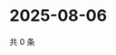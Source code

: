 # 2025-08-06

共 0 条

<!-- BEGIN ZHIHUQUESTIONS -->
<!-- 最后更新时间 Wed Aug 06 2025 03:15:42 GMT+0800 (China Standard Time) -->

<!-- END ZHIHUQUESTIONS -->

